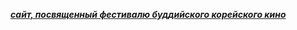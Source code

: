 [**_сайт, посвященный фестивалю буддийского корейского кино_**](https://readymag.com/u89043641/1064465/)
